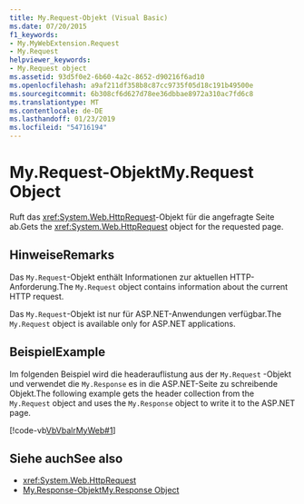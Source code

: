 ```yaml
---
title: My.Request-Objekt (Visual Basic)
ms.date: 07/20/2015
f1_keywords:
- My.MyWebExtension.Request
- My.Request
helpviewer_keywords:
- My.Request object
ms.assetid: 93d5f0e2-6b60-4a2c-8652-d90216f6ad10
ms.openlocfilehash: a9af211df358b8c87cc9735f05d18c191b49500e
ms.sourcegitcommit: 6b308cf6d627d78ee36dbbae8972a310ac7fd6c8
ms.translationtype: MT
ms.contentlocale: de-DE
ms.lasthandoff: 01/23/2019
ms.locfileid: "54716194"
---
```

# <a name="myrequest-object"></a><span data-ttu-id="d7ac1-102">My.Request-Objekt</span><span class="sxs-lookup"><span data-stu-id="d7ac1-102">My.Request Object</span></span>
<span data-ttu-id="d7ac1-103">Ruft das <xref:System.Web.HttpRequest>-Objekt für die angefragte Seite ab.</span><span class="sxs-lookup"><span data-stu-id="d7ac1-103">Gets the <xref:System.Web.HttpRequest> object for the requested page.</span></span>  
  
## <a name="remarks"></a><span data-ttu-id="d7ac1-104">Hinweise</span><span class="sxs-lookup"><span data-stu-id="d7ac1-104">Remarks</span></span>  
 <span data-ttu-id="d7ac1-105">Das `My.Request`-Objekt enthält Informationen zur aktuellen HTTP-Anforderung.</span><span class="sxs-lookup"><span data-stu-id="d7ac1-105">The `My.Request` object contains information about the current HTTP request.</span></span>  
  
 <span data-ttu-id="d7ac1-106">Das `My.Request`-Objekt ist nur für ASP.NET-Anwendungen verfügbar.</span><span class="sxs-lookup"><span data-stu-id="d7ac1-106">The `My.Request` object is available only for ASP.NET applications.</span></span>  
  
## <a name="example"></a><span data-ttu-id="d7ac1-107">Beispiel</span><span class="sxs-lookup"><span data-stu-id="d7ac1-107">Example</span></span>  
 <span data-ttu-id="d7ac1-108">Im folgenden Beispiel wird die headerauflistung aus der `My.Request` -Objekt und verwendet die `My.Response` es in die ASP.NET-Seite zu schreibende Objekt.</span><span class="sxs-lookup"><span data-stu-id="d7ac1-108">The following example gets the header collection from the `My.Request` object and uses the `My.Response` object to write it to the ASP.NET page.</span></span>  
  
 [!code-vb[VbVbalrMyWeb#1](../../../visual-basic/language-reference/objects/codesnippet/VisualBasic/my-request-object_1.aspx)]  
  
## <a name="see-also"></a><span data-ttu-id="d7ac1-109">Siehe auch</span><span class="sxs-lookup"><span data-stu-id="d7ac1-109">See also</span></span>
- <xref:System.Web.HttpRequest>
- [<span data-ttu-id="d7ac1-110">My.Response-Objekt</span><span class="sxs-lookup"><span data-stu-id="d7ac1-110">My.Response Object</span></span>](../../../visual-basic/language-reference/objects/my-response-object.md)
